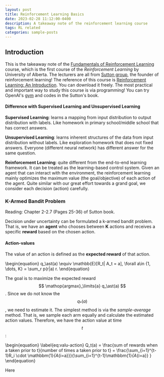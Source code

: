 ```yaml
---
layout: post
title: Reinforcement Learning Basics
date: 2023-02-28 11:12:00-0400
description: A takeaway note of the reinforcement learning course
tags: RL related
categories: sample-posts
---
```


## Introduction
This is the takeaway note of the [Fundamentals of Reinforcement Learning](https://www.coursera.org/learn/fundamentals-of-reinforcement-learning/home/welcome) course, which is the first course of the *Reinforcement Learning* by University of Alberta. The lecturers are all from [Sutton group](http://incompleteideas.net/), the founder of reinforcement learning! The reference of this course is [Reinforcement Learning: An Introduction](http://www.incompleteideas.net/book/the-book-2nd.html). You can download it freely. The most practical and important way to study this course is via programming! You can try OpenAI's [gym](https://github.com/Farama-Foundation/Gymnasium) and codes in the Sutton's book.

#### Difference with Supervised Learning and Unsupervised Learning
**Supervised Learning**: learns a mapping from input distribution to output distribution with labels. Like homework in primary school/middle school that has correct answers.

**Unsupervised Learning**: learns inherent structures of the data from input distribution without labels. Like exploration homework that does not fixed answers. Everyone (different neural network) has different answer for the same question.

**Reinforcement Learning**: quite different from the end-to-end learning framework. It can be treated as the learning-based control system. Given an agent that can interact with the environment, the reinforcement learning mainly optimizes the maximum value (the goal/objective) of each action of the agent. Quite similar with our great effort towards a grand goal, we consider each decision (action) carefully. 

### K-Armed Bandit Problem 
Reading: Chapter 2-2.7 (Pages 25-36) of Sutton book.

Decision under uncertainty can be formulated a k-armed bandit problem. That is, we have an **agent** who chooses between **K** actions and receives a specific **reward** based on the chosen action.

#### Action-values
The value of an action is defined as the **expected reward** of that action.

\begin{equation}
q_\ast(a) \equiv \mathbb{E}\[R_t| A_t = a\], \forall a\in \{1, \dots, K\} = \sum_r p(r|a) r.
\end{equation}

The goal is to maximize the expected reward $$ \mathop{argmax}_\limits{a} q_\ast(a) $$. Since we do not know the $$ q_\ast(a) $$, we need to estimate it. The simplest method is via the *sample-average* method. That is, we sample each arm equally and calculate the estimated action values. Therefore, we have the action value at time $$ t $$:

\begin{equation}
\label{eq:valu-action}
Q_t(a) = \frac{sum of rewards when a taken prior to t}{number of times a taken prior to t} = \frac{\sum_{i=1}^{t-1}R_i \cdot \mathbbm{1}_{A_{i=a}}}{\sum_{i=1}^{t-1}\mathbbm{1}_{A_{i=a}} }
\end{equation}

Here